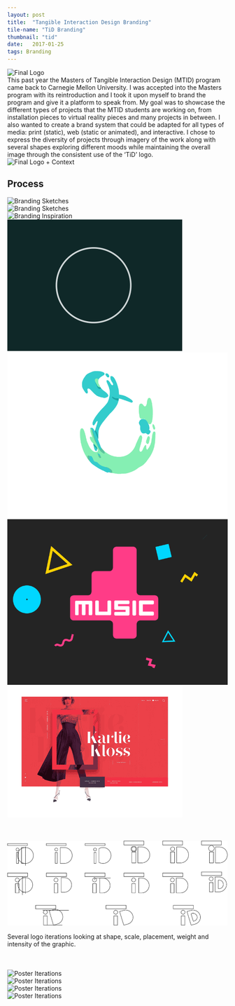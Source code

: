 ```yaml
---
layout: post
title:  "Tangible Interaction Design Branding"
tile-name: "TiD Branding"
thumbnail: "tid"
date:   2017-01-25
tags: Branding
---
```

<div class="grid-x align-center">
  <div class="image-container cell medium-8">
    <img src="../img/tid/logo.png" alt="Final Logo" class="image-center"/>
  </div>
</div>
This past year the Masters of Tangible Interaction Design (MTID) program came back to Carnegie Mellon University. I was accepted into the Masters program with its reintroduction and I took it upon myself to brand the program and give it a platform to speak from. My goal was to showcase the different types of projects that the MTID students are working on, from installation pieces to virtual reality pieces and many projects in between. I also wanted to create a brand system that could be adapted for all types of media: print (static), web (static or animated), and interactive. I chose to express the diversity of projects through imagery of the work along with several shapes exploring different moods while maintaining the overall image through the consistent use of the ‘TiD’ logo.

<div class="image-container"><img src="../img/tid/logo2.png" alt="Final Logo + Context"/></div>


## Process

<div class="image-container"><img src="../img/tid/sketches.png" alt="Branding Sketches"/></div>
<div class="image-container"><img src="../img/tid/sketches2.png" alt="Branding Sketches"/></div>
<div class="image-container"><img src="../img/tid/brandInspiration.png" alt="Branding Inspiration"/></div>

<div class="grid-x">
  <div class="small-6 medium-3 cell"><img src="../img/tid/animate1.gif" alt="Animation Inspiration"/></div>
  <div class="small-6 medium-3 cell"><img src="../img/tid/animate2.gif" alt="Animation Inspiration"/></div>
  <div class="small-6 medium-3 cell"><img src="../img/tid/animate4.gif" alt="Animation Inspiration"/></div>
  <div class="small-6 medium-3 cell"><img src="../img/tid/animate3.gif" alt="Animation Inspiration"/></div>
</div>
<div class="image-container" style="margin-top:50px;"><img src="../img/tid/logoIterations.svg" alt="Logo Iterations"/></div>

Several logo iterations looking at shape, scale, placement, weight and intensity of the graphic.

<div class="image-container" style="margin-top:50px;"><img src="../img/tid/posterIterations1.png" alt="Poster Iterations"/></div>
<div class="image-container"><img src="../img/tid/posterIterations2.png" alt="Poster Iterations"/></div>
<div class="image-container"><img src="../img/tid/posterIterations3.png" alt="Poster Iterations"/></div>
<div class="image-container"><img src="../img/tid/posterIterations4.png" alt="Poster Iterations"/></div>
